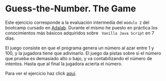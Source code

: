 # Guess-the-Number. The Game

Este ejercicio corresponde a la evaluación intermedia del `módulo 2` del bootcamp cursado en [Adalab](https://adalab.es/). Durante el mismo he puesto en práctica los conocimientos más básicos adquiridos sobre ` Vanilla Java Script` en 7 días.

El juego consiste en que el programa genera un número al azar entre 1 y 100, y la jugadora tiene que adivinarlo. El juego da pistas sobre si el número que prueba es demasiado alto o bajo, y va contabilizando el número de intentos. Hasta que al final la jugadora acierta el número.

Para ver el ejercicio haz click [aquí](https://nataliamigallon.github.io/Guess-the-Number/).
